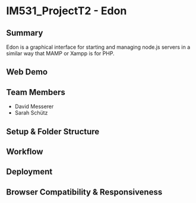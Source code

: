 # IM531_ProjectT2 - Edon

## Summary

Edon is a graphical interface for starting and managing node.js servers in a similar way that MAMP or Xampp is for PHP.

## Web Demo

## Team Members
* David Messerer
* Sarah Schütz

## Setup & Folder Structure

## Workflow

## Deployment

## Browser Compatibility & Responsiveness



